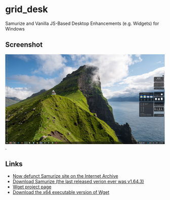 # grid_desk
Samurize and Vanilla JS-Based Desktop Enhancements (e.g. Widgets) for Windows

## Screenshot

![](https://raw.githubusercontent.com/iamgrid/grid_desk/master/grid_desk_screenie.jpg).

## Links

* [Now defunct Samurize site on the Internet Archive](https://web.archive.org/web/20160305002349/http://www.samurize.com/modules/news/)
* [Download Samurize (the last released verion ever was v1.64.3)](https://duckduckgo.com/?q=download+samurize)
* [Wget project page](https://www.gnu.org/software/wget/)
* [Download the x64 executable version of Wget](https://eternallybored.org/misc/wget/)